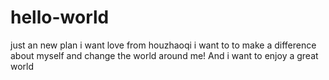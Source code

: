 # hello-world
just an new plan
i want love from houzhaoqi
i want to to make a difference about myself and change the world around me! And i want to enjoy a great world 
